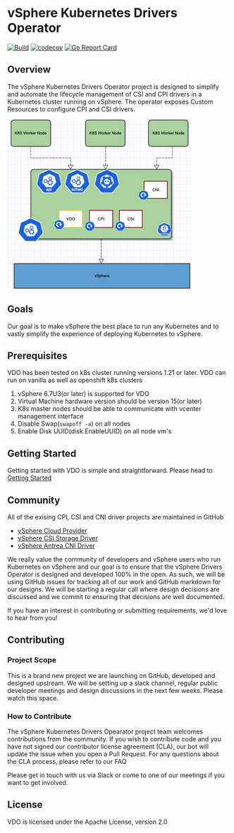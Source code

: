 # vSphere Kubernetes Drivers Operator  

[![Build](https://github.com/vmware-tanzu/vsphere-kubernetes-drivers-operator/actions/workflows/BuildAndDeploy.yml/badge.svg)](https://github.com/vmware-tanzu/vsphere-kubernetes-drivers-operator/actions/workflows/BuildAndDeploy.yml)
[![codecov](https://codecov.io/gh/vmware-tanzu/vsphere-kubernetes-drivers-operator/branch/main/graph/badge.svg?token=PPCTBLPLWJ)](https://codecov.io/gh/vmware-tanzu/vsphere-kubernetes-drivers-operator)
[![Go Report Card](https://goreportcard.com/badge/github.com/vmware-tanzu/vsphere-kubernetes-drivers-operator)](https://goreportcard.com/report/github.com/vmware-tanzu/vsphere-kubernetes-drivers-operator)

## Overview

The vSphere Kubernetes Drivers Operator project is designed to simplify and
automate the lifecycle management of CSI and CPI drivers in a Kubernetes
cluster running on vSphere. The operator exposes Custom Resources to configure
CPI and CSI drivers.

![](docs/vdo-topology.png)

## Goals

Our goal is to make vSphere the best place to run any Kubernetes and to vastly
simplify the experience of deploying Kubernetes to vSphere.

## Prerequisites

VDO has been tested on k8s cluster running versions 1.21 or later. VDO can run on vanilla
as well as openshift k8s clusters

1. vSphere 6.7U3(or later) is supported for VDO
2. Virtual Machine hardware version should be version 15(or later)
3. K8s master nodes should be able to communicate with vcenter management interface
4. Disable Swap(`swapoff -a`) on all nodes
5. Enable Disk UUID(disk.EnableUUID) on all node vm's

## Getting Started

Getting started with VDO is simple and straightforward. Please head to [Getting Started](docs/getting-started.md)

## Community

All of the exising CPI, CSI and CNI driver projects are maintained in GitHub

- [vSphere Cloud Provider](https://github.com/kubernetes/cloud-provider-vsphere)
- [vSphere CSI Storage Driver](https://github.com/kubernetes-sigs/vsphere-csi-driver)
- [vSphere Antrea CNI Driver](https://github.com/vmware-tanzu/antrea)

We really value the community of developers and vSphere users who run Kubernetes
on vSphere and our goal is to ensure that the vSphere Drivers Operator is designed
and developed 100% in the open. As such, we will be using GitHub issues for
tracking all of our work and GitHub markdown for our designs. We will be starting
a regular call where design decisions are discussed and we commit to ensuring
that decisions are well documented.

If you have an interest in contributing or submitting requirements,
we'd love to hear from you!

## Contributing

### Project Scope

This is a brand new project we are launching on GitHub, developed and designed upstream.
We will be setting up a slack channel, regular public developer meetings
and design discussions in the next few weeks.
Please watch this space.

### How to Contribute

The vSphere Kubernetes Drivers Opearator project team
welcomes contributions from the community.
If you wish to contribute code and
you have not signed our contributor license agreement (CLA),
our bot will update the issue when you open a Pull Request.
For any questions about the CLA process,
please refer to our FAQ

Please get in touch with us via Slack or
come to one of our meetings if you want to get involved.

## License

VDO is licensed under the Apache License, version 2.0
